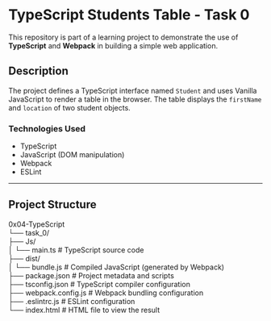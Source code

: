 # TypeScript Students Table - Task 0

This repository is part of a learning project to demonstrate the use of **TypeScript** and **Webpack** in building a simple web application.

## Description

The project defines a TypeScript interface named `Student` and uses Vanilla JavaScript to render a table in the browser. The table displays the `firstName` and `location` of two student objects.

### Technologies Used
- TypeScript
- JavaScript (DOM manipulation)
- Webpack
- ESLint

---

## Project Structure
0x04-TypeScript  
└── task_0/  
    ├── Js/  
    │   └── main.ts              # TypeScript source code  
    ├── dist/  
    │   └── bundle.js            # Compiled JavaScript (generated by Webpack)  
    ├── package.json             # Project metadata and scripts  
    ├── tsconfig.json            # TypeScript compiler configuration  
    ├── webpack.config.js        # Webpack bundling configuration  
    ├── .eslintrc.js             # ESLint configuration  
    └── index.html               # HTML file to view the result  


